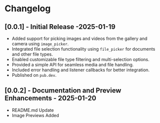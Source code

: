 # Changelog

## [0.0.1] - Initial Release -2025-01-19

- Added support for picking images and videos from the gallery and camera using `image_picker`.
- Integrated file selection functionality using `file_picker` for documents and other file types.
- Enabled customizable file type filtering and multi-selection options.
- Provided a simple API for seamless media and file handling.
- Included error handling and listener callbacks for better integration.
- Published on `pub.dev`.

## [0.0.2] - Documentation and Preview Enhancements - 2025-01-20
- README.md Update
- Image Previews Added
